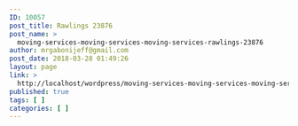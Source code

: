 ```yaml
---
ID: 10057
post_title: Rawlings 23876
post_name: >
  moving-services-moving-services-moving-services-rawlings-23876
author: mrgabonijeff@gmail.com
post_date: 2018-03-28 01:49:26
layout: page
link: >
  http://localhost/wordpress/moving-services-moving-services-moving-services-rawlings-23876/
published: true
tags: [ ]
categories: [ ]
---
```


